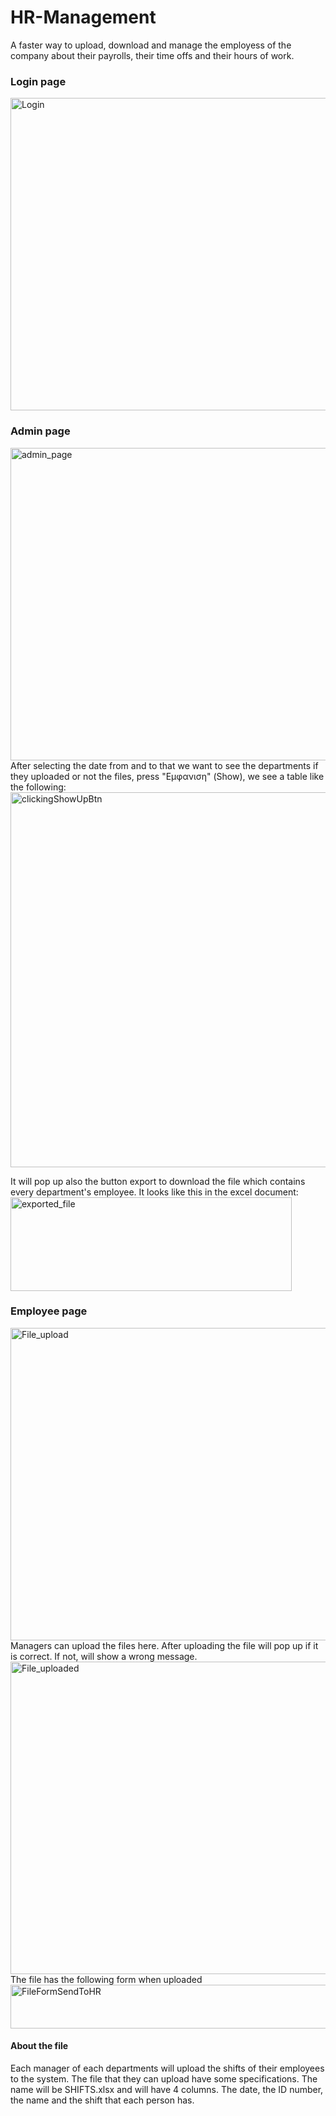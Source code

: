 # HR-Management
A faster way to upload, download and manage the employess of the company about their payrolls, their time offs and their hours of work. 

### Login page
<img width="1000" height="500" alt="Login" src="https://github.com/kitsakisGk/HR-Management/assets/57558604/97fc6d1c-180a-40b6-8a01-7a06f8a2dddd">

### Admin page
<img width="1000" height="500" alt="admin_page" src="https://github.com/kitsakisGk/HR-Management/assets/57558604/fb140069-2ebf-4472-bfb0-c634593174c3">
After selecting the date from and to that we want to see the departments if they uploaded or not the files, press "Εμφανιση" (Show), we see a table like the following:
<br>
<img width="800" height="600" alt="clickingShowUpBtn" src="https://github.com/kitsakisGk/HR-Management/assets/57558604/5d639a54-4f37-4743-b52d-8bc640cfaaa0">

It will pop up also the button export to download the file which contains every department's employee. 
It looks like this in the excel document: 
<br>
<img width="450" height="150" alt="exported_file" src="https://github.com/kitsakisGk/HR-Management/assets/57558604/a30bbe25-e23f-410a-ac5e-51381d48f47d">

### Employee page
<img width="1000" height="500" alt="File_upload" src="https://github.com/kitsakisGk/HR-Management/assets/57558604/dc966e15-ee06-416a-91bc-ec3c9a6e1592">
<br>
Managers can upload the files here. After uploading the file will pop up if it is correct. If not, will show a wrong message. 
<img width="1000" height="500" alt="File_uploaded" src="https://github.com/kitsakisGk/HR-Management/assets/57558604/c044edd2-7737-4b8c-b5d6-d77a368f5efe">
The file has the following form when uploaded 
<br>
<img width="550" height="70" alt="FileFormSendToHR" src="https://github.com/kitsakisGk/HR-Management/assets/57558604/5ce57ce8-832a-4e3a-b7fe-1605c471e153">

#### About the file
Each manager of each departments will upload the shifts of their employees to the system. The file that they can upload have some specifications. The name will be SHIFTS.xlsx and will have 4 columns. The date, the ID number, the name and the shift that each person has. 
